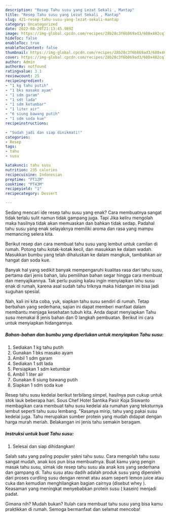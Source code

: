 ```yaml
---
description: "Resep Tahu susu yang Lezat Sekali , Mantap"
title: "Resep Tahu susu yang Lezat Sekali , Mantap"
slug: 421-resep-tahu-susu-yang-lezat-sekali-mantap
category: Uncategorized
date: 2022-08-20T21:13:45.989Z
image: https://img-global.cpcdn.com/recipes/28b28c3f6b869ad3/680x482cq70/tahu-susu-foto-resep-utama.jpg
hideToc: false
enableToc: true
enableTocContent: false
thumbnail: https://img-global.cpcdn.com/recipes/28b28c3f6b869ad3/680x482cq70/tahu-susu-foto-resep-utama.jpg
cover: https://img-global.cpcdn.com/recipes/28b28c3f6b869ad3/680x482cq70/tahu-susu-foto-resep-utama.jpg
author: Admin
authorAv: notfound
ratingvalue: 3.1
reviewcount: 25
recipeingredient:
- "1 kg tahu putih"
- "1 bks masako ayam"
- "1 sdm garam"
- "1 sdt lada"
- "1 sdm ketumbar"
- "1 liter air"
- "6 siung bawang putih"
- "1 sdm soda kue"
recipeinstructions:

- "Sudah jadi dan siap dinikmati!"
categories:
- Resep
tags:
- tahu
- susu

katakunci: tahu susu 
nutrition: 235 calories
recipecuisine: Indonesian
preptime: "PT12M"
cooktime: "PT43M"
recipeyield: "1"
recipecategory: Dessert

---
```



Sedang mencari ide resep tahu susu yang enak? Cara membuatnya sangat tidak terlalu sulit namun tidak gampang juga. Tapi Jika keliru mengolah maka hasilnya tidak akan memuaskan dan bahkan tidak sedap. Padahal tahu susu yang enak selayaknya memiliki aroma dan rasa yang mampu memancing selera kita.


Berikut resep dan cara membuat tahu susu yang lembut untuk camilan di rumah. Potong tahu kotak-kotak kecil, dan masukkan ke dalam wadah. Masukkan bumbu yang telah dihaluskan ke dalam mangkuk, tambahkan air hangat dan soda kue.

Banyak hal yang sedikit banyak mempengaruhi kualitas rasa dari tahu susu, pertama dari jenis bahan, lalu pemilihan bahan segar hingga cara membuat dan menyajikannya. Tak perlu pusing kalau ingin menyiapkan tahu susu enak di rumah, karena asal sudah tahu triknya maka hidangan ini bisa jadi suguhan spesial.


Nah, kali ini kita coba, yuk, siapkan tahu susu sendiri di rumah. Tetap berbahan yang sederhana, sajian ini dapat memberi manfaat dalam membantu menjaga kesehatan tubuh kita. Anda dapat menyiapkan Tahu susu memakai 8 jenis bahan dan 0 langkah pembuatan. Berikut ini cara untuk menyiapkan hidangannya.

<!--inarticleads1-->

##### Bahan-bahan dan bumbu yang diperlukan untuk menyiapkan Tahu susu:

1. Sediakan 1 kg tahu putih
1. Gunakan 1 bks masako ayam
1. Ambil 1 sdm garam
1. Sediakan 1 sdt lada
1. Persiapkan 1 sdm ketumbar
1. Ambil 1 liter air
1. Gunakan 6 siung bawang putih
1. Siapkan 1 sdm soda kue


Resep tahu susu kedelai berikut terbilang simpel, hasilnya pun cukup untuk stok lauk beberapa hari. Sous Chef Hotel Santika Pasir Koja Siswanto membagikan cara membuat tahu susu kedelai ala rumahan yang teksturnya lembut seperti tahu susu lembang. &#34;Rasanya mirip, tahu yang pakai susu kedelai juga. Tahu merupakan sumber protein yang mudah didapat dengan harga murah meriah. Belakangan ini jenis tahu semakin beragam. 

<!--inarticleads2-->

##### Instruksi untuk buat Tahu susu:


1. Selesai dan siap dihidangkan!

Salah satu yang paling populer yakni tahu susu. Cara mengolah tahu susu sangat mudah, anak kos pun bisa membuatnya. Buat kamu yang pengin masak tahu susu, simak ide resep tahu susu ala anak kos yang sederhana dan gampang di. Tahu susu atau dadih adalah produk susu yang diperoleh dari proses curdling susu dengan rennet atau asam seperti lemon juice atau cuka dan kemudian menghilangkan bagian cairnya (disebut whey ). Keasaman yang meningkat menyebabkan protein susu ( kasein) menjadi padat. 

Gimana nih? Mudah bukan? Itulah cara membuat tahu susu yang bisa kamu praktikkan di rumah. Semoga bermanfaat dan selamat mencoba!
